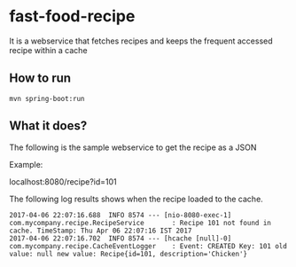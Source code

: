 # fast-food-recipe
It is a webservice that fetches recipes and keeps the frequent accessed recipe within a cache

## How to run

```
mvn spring-boot:run
```

## What it does?

The following is the sample webservice to get the recipe as a JSON


Example:

localhost:8080/recipe?id=101

The following log results shows when the recipe loaded to the cache.

```
2017-04-06 22:07:16.688  INFO 8574 --- [nio-8080-exec-1] com.mycompany.recipe.RecipeService       : Recipe 101 not found in cache. TimeStamp: Thu Apr 06 22:07:16 IST 2017
2017-04-06 22:07:16.702  INFO 8574 --- [hcache [null]-0] com.mycompany.recipe.CacheEventLogger    : Event: CREATED Key: 101 old value: null new value: Recipe{id=101, description='Chicken'}
```
